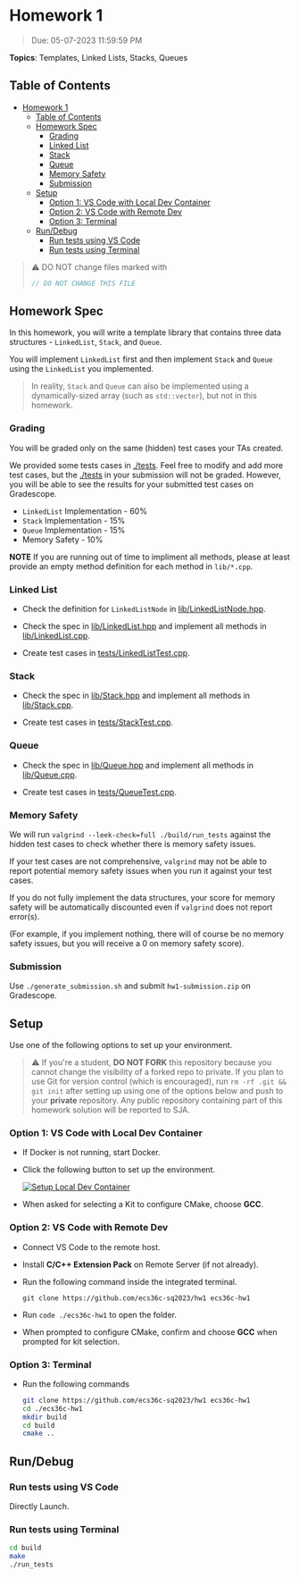 # Homework 1

> Due: 05-07-2023 11:59:59 PM

**Topics**: Templates, Linked Lists, Stacks, Queues

## Table of Contents

- [Homework 1](#homework-1)
  - [Table of Contents](#table-of-contents)
  - [Homework Spec](#homework-spec)
    - [Grading](#grading)
    - [Linked List](#linked-list)
    - [Stack](#stack)
    - [Queue](#queue)
    - [Memory Safety](#memory-safety)
    - [Submission](#submission)
  - [Setup](#setup)
    - [Option 1: VS Code with Local Dev Container](#option-1-vs-code-with-local-dev-container)
    - [Option 2: VS Code with Remote Dev](#option-2-vs-code-with-remote-dev)
    - [Option 3: Terminal](#option-3-terminal)
  - [Run/Debug](#rundebug)
    - [Run tests using VS Code](#run-tests-using-vs-code)
    - [Run tests using Terminal](#run-tests-using-terminal)

> ⚠️ DO NOT change files marked with
>
> ```cpp
> // DO NOT CHANGE THIS FILE
> ```

## Homework Spec

In this homework, you will write a template library that contains three data
structures - `LinkedList`, `Stack`, and `Queue`.

You will implement `LinkedList` first and then implement `Stack` and `Queue`
using the `LinkedList` you implemented.

> In reality, `Stack` and `Queue` can also be implemented using a
> dynamically-sized array (such as `std::vector`), but not in this homework.

### Grading

You will be graded only on the same (hidden) test cases your TAs created.

We provided some tests cases in [./tests](./tests). Feel free to modify and add
more test cases, but the [./tests](./tests) in your submission will not be
graded. However, you will be able to see the results for your submitted test
cases on Gradescope.

- `LinkedList` Implementation - 60%
- `Stack` Implementation - 15%
- `Queue` Implementation - 15%
- Memory Safety - 10%

**NOTE** If you are running out of time to impliment all methods, please
at least provide an empty method definition for each method in `lib/*.cpp`.

### Linked List

- Check the definition for `LinkedListNode` in
  [lib/LinkedListNode.hpp](lib/LinkedListNode.hpp).

- Check the spec in [lib/LinkedList.hpp](lib/LinkedList.hpp) and implement all
  methods in [lib/LinkedList.cpp](lib/LinkedList.cpp).

- Create test cases in [tests/LinkedListTest.cpp](tests/LinkedListTest.cpp).

### Stack

- Check the spec in [lib/Stack.hpp](lib/Stack.hpp) and implement all methods in
  [lib/Stack.cpp](lib/Stack.cpp).

- Create test cases in [tests/StackTest.cpp](tests/StackTest.cpp).

### Queue

- Check the spec in [lib/Queue.hpp](lib/Queue.hpp) and implement all methods in
  [lib/Queue.cpp](lib/Queue.cpp).

- Create test cases in [tests/QueueTest.cpp](tests/QueueTest.cpp).

### Memory Safety

We will run `valgrind --leek-check=full ./build/run_tests` against the hidden
test cases to check whether there is memory safety issues.

If your test cases are not comprehensive, `valgrind` may not be able to report
potential memory safety issues when you run it against your test cases.

If you do not fully implement the data structures, your score for memory safety
will be automatically discounted even if `valgrind` does not report error(s).

(For example, if you implement nothing, there will of course be no memory safety
issues, but you will receive a 0 on memory safety score).

### Submission

Use `./generate_submission.sh` and submit `hw1-submission.zip` on Gradescope.

## Setup

Use one of the following options to set up your environment.

> ⚠️ If you're a student, **DO NOT FORK** this repository because you cannot
> change the visibility of a forked repo to private. If you plan to use Git for
> version control (which is encouraged), run `rm -rf .git && git init` after
> setting up using one of the options below and push to your **private**
> repository. Any public repository containing part of this homework solution
> will be reported to SJA.

### Option 1: VS Code with Local Dev Container

- If Docker is not running, start Docker.

- Click the following button to set up the environment.

  [![Setup Local Dev Container](https://img.shields.io/static/v1?label=Local%20Dev%20Container&message=Setup&color=blue&logo=visualstudiocode)](https://vscode.dev/redirect?url=vscode://ms-vscode-remote.remote-containers/cloneInVolume?url=https://github.com/ecs36c-sq2023/hw1)

- When asked for selecting a Kit to configure CMake, choose **GCC**.

### Option 2: VS Code with Remote Dev

- Connect VS Code to the remote host.

- Install **C/C++ Extension Pack** on Remote Server (if not already).

- Run the following command inside the integrated terminal.

  `git clone https://github.com/ecs36c-sq2023/hw1 ecs36c-hw1`

- Run `code ./ecs36c-hw1` to open the folder.

- When prompted to configure CMake, confirm and choose **GCC** when prompted for
  kit selection.

### Option 3: Terminal

- Run the following commands

  ```bash
  git clone https://github.com/ecs36c-sq2023/hw1 ecs36c-hw1
  cd ./ecs36c-hw1
  mkdir build
  cd build
  cmake ..
  ```

## Run/Debug

### Run tests using VS Code

Directly Launch.

### Run tests using Terminal

```bash
cd build
make
./run_tests
```
